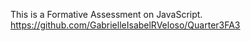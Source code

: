 This is a Formative Assessment on JavaScript. 
https://github.com/GabrielleIsabelRVeloso/Quarter3FA3
